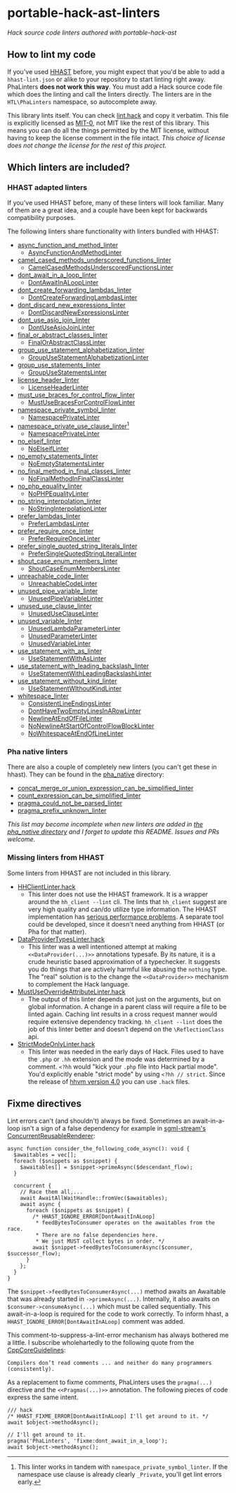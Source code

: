 # portable-hack-ast-linters

_Hack source code linters authored with portable-hack-ast_

## How to lint my code

If you've used [HHAST](https://github.com/hhvm/hhast) before, you might expect
that you'd be able to add a `hhast-lint.json` or alike to your repository to
start linting right away. PhaLinters **does not work this way**. You must add a
Hack source code file which does the linting and call the linters directly.
The linters are in the `HTL\PhaLinters` namespace, so autocomplete away.

This library lints itself. You can check [lint.hack](./tests/lint.hack)
and copy it verbatim. This file is explicitly licensed as
[MIT-0](https://choosealicense.com/licenses/mit-0/), not MIT like the rest of
this library. This means you can do all the things permitted by the MIT license,
without having to keep the license comment in the file intact.
_This choice of license does not change the license for the rest of this project._

## Which linters are included?

### HHAST adapted linters

If you've used HHAST before, many of these linters will look familiar. Many of
them are a great idea, and a couple have been kept for backwards compatibility
purposes.

The following linters share functionality with linters bundled with HHAST:

- [async_function_and_method_linter](./src/linters/hhast_adapted/async_function_and_method_linter.hack)
  - [AsyncFunctionAndMethodLinter](https://github.com/hhvm/hhast/blob/v4.168.3/src/Linters/AsyncFunctionAndMethodLinter.hack)
- [camel_cased_methods_underscored_functions_linter](./src/linters/hhast_adapted/camel_cased_methods_underscored_functions_linter.hack)
  - [CamelCasedMethodsUnderscoredFunctionsLinter](https://github.com/hhvm/hhast/blob/v4.168.3/src/Linters/CamelCasedMethodsUnderscoredFunctionsLinter.hack)
- [dont_await_in_a_loop_linter](./src/linters/hhast_adapted/dont_await_in_a_loop_linter.hack)
  - [DontAwaitInALoopLinter](https://github.com/hhvm/hhast/blob/v4.168.3/src/Linters/DontAwaitInALoopLinter.hack)
- [dont_create_forwarding_lambdas_linter](./src/linters/hhast_adapted/dont_create_forwarding_lambdas_linter.hack)
  - [DontCreateForwardingLambdasLinter](https://github.com/hhvm/hhast/blob/v4.168.3/src/Linters/DontCreateForwardingLambdasLinter.hack)
- [dont_discard_new_expressions_linter](./src/linters/hhast_adapted/dont_discard_new_expressions_linter.hack)
  - [DontDiscardNewExpressionsLinter](https://github.com/hhvm/hhast/blob/v4.168.3/src/Linters/DontDiscardNewExpressionsLinter.hack)
- [dont_use_asio_join_linter](./src/linters/hhast_adapted/dont_use_asio_join_linter.hack)
  - [DontUseAsioJoinLinter](https://github.com/hhvm/hhast/blob/v4.168.3/src/Linters/DontUseAsioJoinLinter.hack)
- [final_or_abstract_classes_linter](./src/linters/hhast_adapted/final_or_abstract_classes_linter.hack)
  - [FinalOrAbstractClassLinter](https://github.com/hhvm/hhast/blob/v4.168.3/src/Linters/FinalOrAbstractClassLinter.hack)
- [group_use_statement_alphabetization_linter](./src/linters/hhast_adapted/group_use_statement_alphabetization_linter.hack)
  - [GroupUseStatementAlphabetizationLinter](https://github.com/hhvm/hhast/blob/v4.168.3/src/Linters/GroupUseStatementAlphabetizationLinter.hack)
- [group_use_statements_linter](./src/linters/hhast_adapted/group_use_statements_linter.hack)
  - [GroupUseStatementsLinter](https://github.com/hhvm/hhast/blob/v4.168.3/src/Linters/GroupUseStatementsLinter.hack)
- [license_header_linter](./src/linters/hhast_adapted/license_header_linter.hack)
  - [LicenseHeaderLinter](https://github.com/hhvm/hhast/blob/v4.168.3/src/Linters/LicenseHeaderLinter.hack)
- [must_use_braces_for_control_flow_linter](./src/linters/hhast_adapted/must_use_braces_for_control_flow_linter.hack)
  - [MustUseBracesForControlFlowLinter](https://github.com/hhvm/hhast/blob/v4.168.3/src/Linters/MustUseBracesForControlFlowLinter.hack)
- [namespace_private_symbol_linter](./src/linters/hhast_adapted/namespace_private_symbol_linter.hack)
  - [NamespacePrivateLinter](https://github.com/hhvm/hhast/blob/v4.168.3/src/Linters/NamespacePrivateLinter.hack)
- [namespace_private_use_clause_linter](./src/linters/hhast_adapted/namespace_private_use_clause_linter.hack)[^1]
  - [NamespacePrivateLinter](https://github.com/hhvm/hhast/blob/v4.168.3/src/Linters/NamespacePrivateLinter.hack)
- [no_elseif_linter](./src/linters/hhast_adapted/no_elseif_linter.hack)
  - [NoElseifLinter](https://github.com/hhvm/hhast/blob/c5c6208af1be5cd6ec39fc73d68558d4c9a4a62d/src/Linters/NoElseifLinter.hack)
- [no_empty_statements_linter](./src/linters/hhast_adapted/no_empty_statements_linter.hack)
  - [NoEmptyStatementsLinter](https://github.com/hhvm/hhast/blob/v4.168.3/src/Linters/NoEmptyStatementsLinter.hack)
- [no_final_method_in_final_classes_linter](./src/linters/hhast_adapted/no_final_method_in_final_classes_linter.hack)
  - [NoFinalMethodInFinalClassLinter](https://github.com/hhvm/hhast/blob/v4.168.3/src/Linters/NoFinalMethodInFinalClassLinter.hack)
- [no_php_equality_linter](./src/linters/hhast_adapted/no_php_equality_linter.hack)
  - [NoPHPEqualityLinter](https://github.com/hhvm/hhast/blob/v4.168.3/src/Linters/NoPHPEqualityLinter.hack)
- [no_string_interpolation_linter](./src/linters/hhast_adapted/no_string_interpolation_linter.hack)
  - [NoStringInterpolationLinter](https://github.com/hhvm/hhast/blob/v4.168.3/src/Linters/NoStringInterpolationLinter.hack)
- [prefer_lambdas_linter](./src/linters/hhast_adapted/prefer_lambdas_linter.hack)
  - [PreferLambdasLinter](https://github.com/hhvm/hhast/blob/v4.168.3/src/Linters/PreferLambdasLinter.hack)
- [prefer_require_once_linter](./src/linters/hhast_adapted/prefer_require_once_linter.hack)
  - [PreferRequireOnceLinter](https://github.com/hhvm/hhast/blob/v4.168.3/src/Linters/PreferRequireOnceLinter.hack)
- [prefer_single_quoted_string_literals_linter](./src/linters/hhast_adapted/prefer_single_quoted_string_literals_linter.hack)
  - [PreferSingleQuotedStringLiteralLinter](https://github.com/hhvm/hhast/blob/v4.168.3/src/Linters/PreferSingleQuotedStringLiteralLinter.hack)
- [shout_case_enum_members_linter](./src/linters/hhast_adapted/shout_case_enum_members_linter.hack)
  - [ShoutCaseEnumMembersLinter](https://github.com/hhvm/hhast/blob/v4.168.3/src/Linters/ShoutCaseEnumMembersLinter.hack)
- [unreachable_code_linter](./src/linters/hhast_adapted/unreachable_code_linter.hack)
  - [UnreachableCodeLinter](https://github.com/hhvm/hhast/blob/v4.168.3/src/Linters/UnreachableCodeLinter.hack)
- [unused_pipe_variable_linter](./src/linters/hhast_adapted/unused_pipe_variable_linter.hack)
  - [UnusedPipeVariableLinter](https://github.com/hhvm/hhast/blob/v4.168.3/src/Linters/UnusedPipeVariableLinter.hack)
- [unused_use_clause_linter](./src/linters/hhast_adapted/unused_use_clause_linter.hack)
  - [UnusedUseClauseLinter](https://github.com/hhvm/hhast/blob/v4.168.3/src/Linters/UnusedUseClauseLinter.hack)
- [unused_variable_linter](./src/linters/hhast_adapted/unused_variable_linter.hack)
  - [UnusedLambdaParameterLinter](https://github.com/hhvm/hhast/blob/v4.168.3/src/Linters/UnusedLambdaParameterLinter.hack)
  - [UnusedParameterLinter](https://github.com/hhvm/hhast/blob/v4.168.3/src/Linters/UnusedParameterLinter.hack)
  - [UnusedVariableLinter](https://github.com/hhvm/hhast/blob/v4.168.3/src/Linters/UnusedVariableLinter.hack)
- [use_statement_with_as_linter](./src/linters/hhast_adapted/use_statement_with_as_linter.hack)
  - [UseStatementWithAsLinter](https://github.com/hhvm/hhast/blob/v4.168.3/src/Linters/UseStatementWithAsLinter.hack)
- [use_statement_with_leading_backslash_linter](./src/linters/hhast_adapted/use_statement_with_leading_backslash_linter.hack)
  - [UseStatementWithLeadingBackslashLinter](https://github.com/hhvm/hhast/blob/v4.168.3/src/Linters/UseStatementWithLeadingBackslashLinter.hack)
- [use_statement_without_kind_linter](./src/linters/hhast_adapted/use_statement_without_kind_linter.hack)
  - [UseStatementWIthoutKindLinter](https://github.com/hhvm/hhast/blob/v4.168.3/src/Linters/UseStatementWIthoutKindLinter.hack)
- [whitespace_linter](./src/linters/hhast_adapted/whitespace_linter.hack)
  - [ConsistentLineEndingsLinter](https://github.com/hhvm/hhast/blob/v4.168.3/src/Linters/ConsistentLineEndingsLinter.hack)
  - [DontHaveTwoEmptyLinesInARowLinter](https://github.com/hhvm/hhast/blob/v4.168.3/src/Linters/DontHaveTwoEmptyLinesInARowLinter.hack)
  - [NewlineAtEndOfFileLinter](https://github.com/hhvm/hhast/blob/v4.168.3/src/Linters/NewlineAtEndOfFileLinter.hack)
  - [NoNewlineAtStartOfControlFlowBlockLinter](https://github.com/hhvm/hhast/blob/v4.168.3/src/Linters/NoNewlineAtStartOfControlFlowBlockLinter.hack)
  - [NoWhitespaceAtEndOfLineLinter](https://github.com/hhvm/hhast/blob/v4.168.3/src/Linters/NoWhitespaceAtEndOfLineLinter.hack)

### Pha native linters

There are also a couple of completely new linters (you can't get these in hhast).
They can be found in the [pha_native](./src/linters/pha_native) directory:

- [concat_merge_or_union_expression_can_be_simplified_linter](./src/linters/pha_native/concat_merge_or_union_expression_can_be_simplified_linter.hack)
- [count_expression_can_be_simplified_linter](./src/linters/pha_native/count_expression_can_be_simplified_linter.hack)
- [pragma_could_not_be_parsed_linter](./src/linters/pha_native/pragma_could_not_be_parsed_linter.hack)
- [pragma_prefix_unknown_linter](./src/linters/pha_native/pragma_prefix_unknown_linter.hack)

_This list may become incomplete when new linters are added in [the pha_native directory](./src/linters/pha_native)_
_and I forget to update this README. Issues and PRs welcome._

### Missing linters from HHAST

Some linters from HHAST are not included in this library.

- [HHClientLinter.hack](https://github.com/hhvm/hhast/blob/v4.168.3/src/Linters/HHClientLinter.hack)
  - This linter does not use the HHAST framework. It is a wrapper around the
    `hh_client --lint` cli. The lints that `hh_client` suggest are very high
    quality and can/do utilize type information. The HHAST implementation has
    [serious performance problems](https://github.com/hhvm/hhast/issues/432).
    A separate tool could be developed, since it doesn't need anything from
    HHAST (or Pha for that matter).
- [DataProviderTypesLinter.hack](https://github.com/hhvm/hhast/blob/v4.168.3/src/Linters/DataProviderTypesLinter.hack)
  - This linter was a well intentioned attempt at making `<<DataProvider(...)>>`
    annotations typesafe. By its nature, it is a crude heuristic based
    approximation of a typechecker. It suggests you do things that are actively
    harmful like abusing the `nothing` type. The "real" solution is to the
    change the `<<DataProvider>>` mechanism to complement the Hack language.
- [MustUseOverrideAttributeLinter.hack](https://github.com/hhvm/hhast/blob/v4.168.3/src/Linters/MustUseOverrideAttributeLinter.hack)
  - The output of this linter depends not just on the arguments, but on global information.
    A change in a parent class will require a file to be linted again.
    Caching lint results in a cross request manner would require extensive dependency tracking.
    `hh_client --lint` does the job of this linter better and doesn't depend on the `\ReflectionClass` api.
- [StrictModeOnlyLinter.hack](https://github.com/hhvm/hhast/blob/v4.168.3/src/Linters/StrictModeOnlyLinter.hack)
  - This linter was needed in the early days of Hack.
    Files used to have the `.php` or `.hh` extension and the mode was determined by a comment.
    `<?hh` would "kick your `.php` file into Hack partial mode".
    You'd explicitly enable "strict mode" by using `<?hh // strict`.
    Since the release of [hhvm version 4.0](https://hhvm.com/blog/2019/02/11/hhvm-4.0.0.html) you can use `.hack` files.

## Fixme directives

Lint errors can't (and shouldn't) always be fixed. Sometimes an await-in-a-loop
isn't a sign of a false dependency for example in [sgml-stream's ConcurrentReusableRenderer](https://github.com/hershel-theodore-layton/sgml-stream/blob/65da582da8e5a7c363d9017158f68733f2a417e2/src/rendering/ConcurrentReusableRenderer.hack):

```HACK
async function consider_the_following_code_async(): void {
  $awaitables = vec[];
  foreach ($snippets as $snippet) {
    $awaitables[] = $snippet->primeAsync($descendant_flow);
  }

  concurrent {
    // Race them all,...
    await AwaitAllWaitHandle::fromVec($awaitables);
    await async {
      foreach ($snippets as $snippet) {
        /* HHAST_IGNORE_ERROR[DontAwaitInALoop]
         * feedBytesToConsumer operates on the awaitables from the race.
         * There are no false dependencies here.
         * We just MUST collect bytes in order. */
        await $snippet->feedBytesToConsumerAsync($consumer, $successor_flow);
      }
    };
  }
}
```

The `$snippet->feedBytesToConsumerAsync(...)` method awaits an Awaitable that
was already started in `->primeAsync(...)`. Internally, it also awaits on
`$consumer->consumeAsync(...)` which must be called sequentially.
This await-in-a-loop is required for the code to work correctly.
To inform hhast, a `HHAST_IGNORE_ERROR[DontAwaitInALoop]` comment was added.

This comment-to-suppress-a-lint-error mechanism has always bothered me a little.
I subscribe wholehartedly to the following quote from the [CppCoreGuidelines](https://isocpp.github.io/CppCoreGuidelines/CppCoreGuidelines):

```
Compilers don’t read comments ... and neither do many programmers (consistently).
```

As a replacement to fixme comments, PhaLinters uses the `pragma(...)` directive
and the `<<Pragmas(...)>>` annotation. The following pieces of code express the
same intent.

```
/// hack
/* HHAST_FIXME_ERROR[DontAwaitInALoop] I'll get around to it. */
await $object->methodAsync();

// I'll get around to it.
pragma('PhaLinters', 'fixme:dont_await_in_a_loop');
await $object->methodAsync();
```

[^1]:
    This linter works in tandem with `namespace_private_symbol_linter`.
    If the namespace use clause is already clearly `_Private`, you'll
    get lint errors early.
